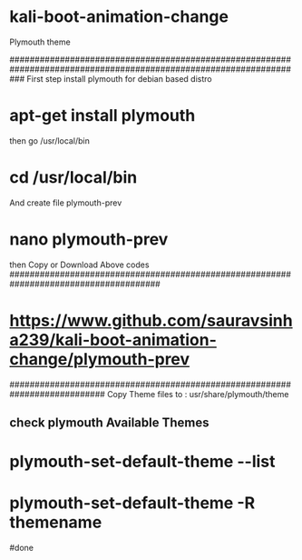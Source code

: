 # kali-boot-animation-change
Plymouth theme

###################################################################################################################
First step install plymouth
for debian based distro
# apt-get install plymouth

then go /usr/local/bin
# cd /usr/local/bin

And create file plymouth-prev  
# nano plymouth-prev
then Copy or  Download Above codes
######################################################################################
# https://www.github.com/sauravsinha239/kali-boot-animation-change/plymouth-prev
###########################################################################
Copy Theme files to :  usr/share/plymouth/theme 
## check plymouth Available Themes
# plymouth-set-default-theme --list  
# plymouth-set-default-theme -R themename 

#done
